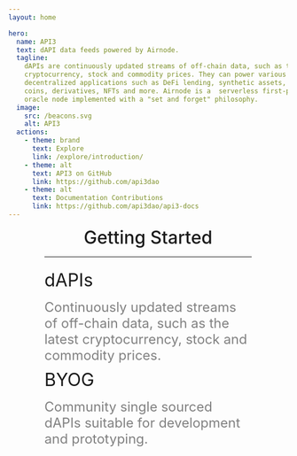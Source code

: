 ```yaml
---
layout: home

hero:
  name: API3
  text: dAPI data feeds powered by Airnode.
  tagline:
    dAPIs are continuously updated streams of off-chain data, such as the latest
    cryptocurrency, stock and commodity prices. They can power various
    decentralized applications such as DeFi lending, synthetic assets, stable
    coins, derivatives, NFTs and more. Airnode is a  serverless first-party
    oracle node implemented with a "set and forget" philosophy.
  image:
    src: /beacons.svg
    alt: API3
  actions:
    - theme: brand
      text: Explore
      link: /explore/introduction/
    - theme: alt
      text: API3 on GitHub
      link: https://github.com/api3dao
    - theme: alt
      text: Documentation Contributions
      link: https://github.com/api3dao/api3-docs
---
```


<div style="margin: 0px 65px 0px 65px">
<div style="font-size:xx-large;text-align:center;font-weight:500;margin-bottom:15px;">Getting Started</div>
<hr style="margin-bottom:22px;"/>

<!-- dAPIs -->
  <div class="api3-land-title">dAPIs</div>
  <div class="api3-land-title-desc">Continuously updated streams of off-chain data, such as the latest cryptocurrency, stock and commodity prices.
  </div>

  <div class="api3-css-nav-box-flex-row">
    <NavBox type="EXPLORE" btnURL="/explore/dapis/what-are-dapis.html" title="What are dAPIs?" content="The most secure data feeds on the market."/>
    <NavBox type="GUIDE" btnURL="/guides/dapis/just-the-code.html" title="Calling a dAPI - the basics" content="Code examples of a simple call to dAPIs."/>
    <NavBox type="GUIDE" btnURL="/guides/dapis/call-dapi-proxy/" title="Calling a dAPI - API3 Market" content="Using an API3 Market proxy contract and Remix."/>
    
  </div>

 <!-- BYOG -->
 <div class="api3-land-title">BYOG</div>
  <div class="api3-land-title-desc">Community single sourced dAPIs suitable for development and prototyping.
  </div>

  <div class="api3-css-nav-box-flex-row">
    <NavBox type="EXPLORE" btnURL="/" title="What is BYOG?" content="Single sourced dAPIs used for development that are shared by the community."/>
    <NavBox type="REFERENCE" btnURL="/" title="See config.json" content="Airnode configuration"/>

  </div>

</div>

<style>
.api3-land-title{
  font-size:xx-large;
}
.api3-land-title-desc{
  margin-top:15px;
  margin-bottom:10px;
  font-size:x-large;
  color:gray
}
</style>
